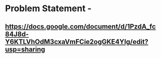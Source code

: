# Problem Statement - 
## https://docs.google.com/document/d/1PzdA_fc84J8d-Y6KTLVhOdM3cxaVmFCie2ogGKE4YIg/edit?usp=sharing